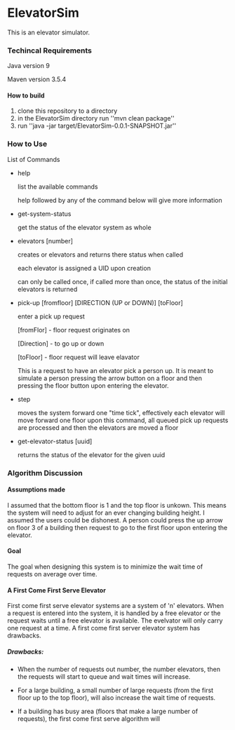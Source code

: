 # ElevatorSim
This is an elevator simulator. 

### Techincal Requirements
Java version 9

Maven version 3.5.4

#### How to build

1) clone this repository to a directory
2) in the ElevatorSim directory run ''mvn clean package''
3) run ''java -jar target/ElevatorSim-0.0.1-SNAPSHOT.jar''

### How to Use

List of Commands
- help 

    list the available commands
    
    help followed by any of the command below will give more information
    
- get-system-status

    get the status of the elevator system as whole
    
- elevators [number]

    creates <number> or elevators and returns there status when called
    
    each elevator is assigned a UID upon creation
    
    can only be called once, if called more than once, the status of the initial elevators is returned
   
- pick-up [fromfloor] [DIRECTION (UP or DOWN)] [toFloor]

    enter a pick up request 
    
    [fromFlor] - floor request originates on
    
    [Direction] - to go up or down
    
    [toFloor] - floor request will leave elavator
    
    This is a request to have an elevator pick a person up.  It is meant to simulate a person pressing the arrow button on a floor and then pressing the floor button upon entering the elevator.
    
- step

    moves the system forward one "time tick", effectively each elevator will move forward one floor
    upon this command, all queued pick up requests are processed and then the elevators are moved a floor
    
- get-elevator-status [uuid]

    returns the status of the elevator for the given uuid
    
###  Algorithm Discussion

#### Assumptions made
I assumed that the bottom floor is 1 and the top floor is unkown.  This means the system will need to adjust for an ever
changing building height.  I assumed the users could be dishonest.  A person could press the up arrow on floor 3 of a building then
request to go to the first floor upon entering the elevator.

#### Goal

The goal when designing this system is to minimize the wait time of requests on average over time.

#### A First Come First Serve Elevator

First come first serve elevator systems are a system of 'n' elevators.  When a request is entered into the system, it is
handled by a free elevator or the request waits until a free elevator is available.  The evelvator will only carry one request 
at a time.  A first come first server elevator system has drawbacks.

##### Drawbacks:

- When the number of requests out number, the number elevators, then the requests will start to queue and wait times 
will increase.

- For a large building, a small number of large requests (from the first floor up to the top floor), will also increase the 
wait time of requests.

- If a building has busy area (floors that make a large number of requests), the first come first serve algorithm will 

